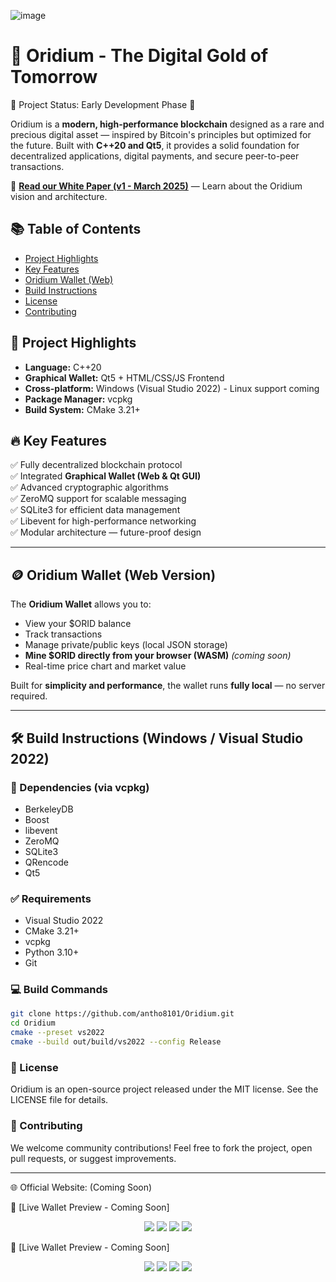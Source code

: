 ![image](https://github.com/user-attachments/assets/f96c89c1-9980-4be0-abc0-42891f0881eb)

# 💎 Oridium - The Digital Gold of Tomorrow

🚀 Project Status: Early Development Phase 🚧

Oridium is a **modern, high-performance blockchain** designed as a rare and precious digital asset — inspired by Bitcoin's principles but optimized for the future. Built with **C++20 and Qt5**, it provides a solid foundation for decentralized applications, digital payments, and secure peer-to-peer transactions.

📖 **[Read our White Paper (v1 - March 2025)](https://ac-global-business.notion.site/Oridium-Whitepaper-1c12085e713e803aaaa8f832f0366dfb?pvs=4)** — Learn about the Oridium vision and architecture.

## 📚 Table of Contents
- [Project Highlights](#-project-highlights)
- [Key Features](#-key-features)
- [Oridium Wallet (Web)](#-oridium-wallet-web-version)
- [Build Instructions](#-build-instructions-windows--visual-studio-2022)
- [License](#-license)
- [Contributing](#-contributing)

## 🌟 Project Highlights
- **Language:** C++20  
- **Graphical Wallet:** Qt5 + HTML/CSS/JS Frontend  
- **Cross-platform:** Windows (Visual Studio 2022) - Linux support coming  
- **Package Manager:** vcpkg  
- **Build System:** CMake 3.21+  

## 🔥 Key Features
✅ Fully decentralized blockchain protocol  
✅ Integrated **Graphical Wallet (Web & Qt GUI)**  
✅ Advanced cryptographic algorithms  
✅ ZeroMQ support for scalable messaging  
✅ SQLite3 for efficient data management  
✅ Libevent for high-performance networking  
✅ Modular architecture — future-proof design  

---

## 🪙 Oridium Wallet (Web Version)
The **Oridium Wallet** allows you to:
- View your $ORID balance
- Track transactions
- Manage private/public keys (local JSON storage)
- **Mine $ORID directly from your browser (WASM)** *(coming soon)*
- Real-time price chart and market value

Built for **simplicity and performance**, the wallet runs **fully local** — no server required.

---

## 🛠 Build Instructions (Windows / Visual Studio 2022)

### 💾 Dependencies (via vcpkg)
- BerkeleyDB
- Boost
- libevent
- ZeroMQ
- SQLite3
- QRencode
- Qt5

### ✅ Requirements
- Visual Studio 2022
- CMake 3.21+
- vcpkg
- Python 3.10+
- Git

### 💻 Build Commands
```bash
git clone https://github.com/antho8101/Oridium.git
cd Oridium
cmake --preset vs2022
cmake --build out/build/vs2022 --config Release
```

### 📜 License
Oridium is an open-source project released under the MIT license. See the LICENSE file for details.

### 🤝 Contributing
We welcome community contributions!
Feel free to fork the project, open pull requests, or suggest improvements.

---

🌐 Official Website: (Coming Soon)

📱 [Live Wallet Preview - Coming Soon]

<p align="center">
  <img src="https://img.shields.io/badge/C%2B%2B-20-blue?style=flat-square" />
  <img src="https://img.shields.io/badge/CMake-Build-green?style=flat-square" />
  <img src="https://img.shields.io/badge/License-MIT-yellow?style=flat-square" />
  <img src="https://img.shields.io/badge/Made%20with-%E2%9D%A4-red?style=flat-square" />
</p>

📱 [Live Wallet Preview - Coming Soon]

<p align="center">
  <img src="https://img.shields.io/badge/C%2B%2B-20-blue?style=flat-square" />
  <img src="https://img.shields.io/badge/CMake-Build-green?style=flat-square" />
  <img src="https://img.shields.io/badge/License-MIT-yellow?style=flat-square" />
  <img src="https://img.shields.io/badge/Made%20with-%E2%9D%A4-red?style=flat-square" />
</p>
